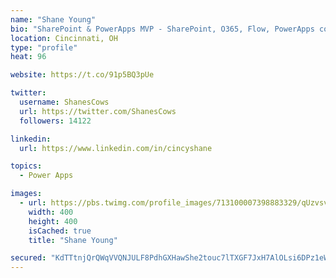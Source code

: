 ```yaml
---
name: "Shane Young"
bio: "SharePoint & PowerApps MVP - SharePoint, O365, Flow, PowerApps consulting? @PowerApps911 | Pure Snark? You found it."
location: Cincinnati, OH
type: "profile"
heat: 96

website: https://t.co/91p5BQ3pUe

twitter:
  username: ShanesCows
  url: https://twitter.com/ShanesCows
  followers: 14122

linkedin:
  url: https://www.linkedin.com/in/cincyshane

topics:
  - Power Apps

images:
  - url: https://pbs.twimg.com/profile_images/713100007398883329/qUzvsvQ3_400x400.jpg
    width: 400
    height: 400
    isCached: true
    title: "Shane Young"

secured: "KdTTtnjQrQWqVVQNJULF8PdhGXHawShe2touc7lTXGF7JxH7AlOLsi6DPz1eWMmJvO/NWv8CklqGKS5Eatpk/W9rKBGyTL09is7Z8RxXyJC5ROck31PxGOw/u9+KwjxtLjzzq+QGfP+fRp9SDoB4Dx9ZyT2JuyFi438hfPPTuHjC2iqdHDloKepOlzcswdmpQ0gTvS12Je+SnuBR7tdX/7Gp1qJY8MQSXtlodnHcK8THTbCAw6aRasVgSNj6gqef8Mm16A9o4SXpcfkOJdu9Q70POJWtsjwooC0EIuHjDM2HfNOy+Q51RPi4YqTm3ubZH67LaGORvbpiUxA6qJz2WFNajHCFecxETgjhnSubQrvqz55y2vcroDmlbYXqDBe361em0MRLAICl0ElLdcu278SqQF881KXOagrrgYFSTSc=;nnyCbFGwat6UIh2QN9/+ww=="
---
```


